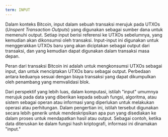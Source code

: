 ```yaml
---
term: INPUT
---
```


Dalam konteks Bitcoin, input dalam sebuah transaksi merujuk pada UTXOs (*Unspent Transaction Outputs*) yang digunakan sebagai sumber dana untuk memenuhi output. Setiap input berisi referensi ke UTXOs sebelumnya, yang kemudian akan dikonsumsi oleh transaksi. Input-input ini digunakan untuk menggerakkan UTXOs baru yang akan diciptakan sebagai output dari transaksi, dan yang kemudian dapat digunakan dalam transaksi masa depan.

Peran dari transaksi Bitcoin ini adalah untuk mengkonsumsi UTXOs sebagai input, dan untuk menciptakan UTXOs baru sebagai output. Perbedaan antara keduanya sesuai dengan biaya transaksi yang dapat dikumpulkan oleh penambang yang memvalidasi blok.

Dari perspektif yang lebih luas, dalam komputasi, istilah "input" umumnya merujuk pada data yang diberikan kepada sebuah fungsi, algoritma, atau sistem sebagai operan atau informasi yang diperlukan untuk melakukan operasi atau perhitungan. Dalam pengertian ini, istilah tersebut digunakan secara lebih generik untuk mendeskripsikan apa pun yang disediakan ke dalam proses untuk mendapatkan hasil atau output. Sebagai contoh, ketika data diteruskan ke dalam fungsi hash kriptografi, informasi ini dinamakan "input."
